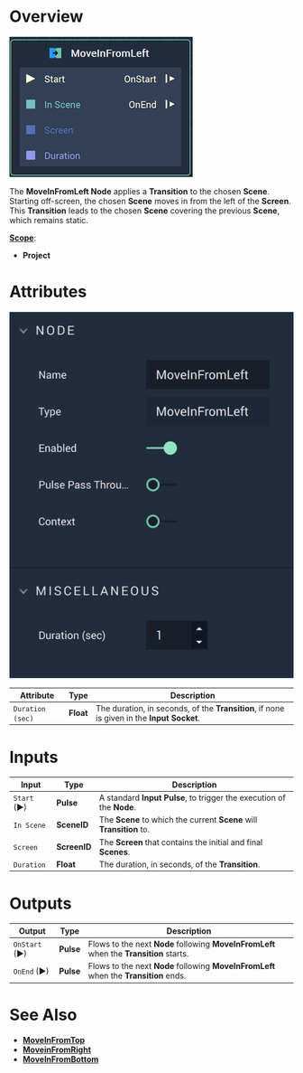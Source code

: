 # Overview

![The MoveInFromLeft Node.](../../.gitbook/assets/moveinfromleftnode.png)

The **MoveInFromLeft Node** applies a **Transition** to the chosen **Scene**. Starting off-screen, the chosen **Scene** moves in from the left of the **Screen**. This **Transition** leads to the chosen **Scene** covering the previous **Scene**, which remains static.  

[**Scope**](../overview.md#scopes):
*  **Project**

# Attributes

![The MoveInFromLeft Node Attributes**](../../.gitbook/assets/moveinfromleftattributes.png)

|Attribute|Type|Description|
|---|---|---|
|`Duration (sec)`|**Float**| The duration, in seconds, of the **Transition**, if none is given in the **Input Socket**. |


# Inputs

|Input|Type|Description|
|---|---|---|
|`Start` (►)|**Pulse**|A standard **Input Pulse**, to trigger the execution of the **Node**.|
| `In Scene` | **SceneID** | The **Scene** to which the current **Scene** will **Transition** to. |
| `Screen` | **ScreenID** | The **Screen** that contains the initial and final **Scenes**. |
| `Duration` | **Float** | The duration, in seconds, of the **Transition**. |


# Outputs

|Output|Type|Description|
|---|---|---|
| `OnStart` (►) | **Pulse** | Flows to the next **Node** following **MoveInFromLeft** when the **Transition** starts. |
| `OnEnd` (►) | **Pulse** | Flows to the next **Node** following **MoveInFromLeft** when the **Transition** ends.  |

# See Also

* [**MoveInFromTop**](moveinfromtop.md)
* [**MoveinFromRight**](moveinfromright.md)
* [**MoveInFromBottom**](moveinfrombottom.md)
